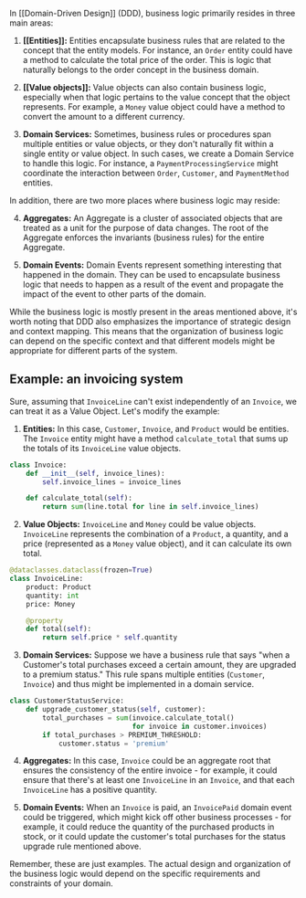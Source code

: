 In [[Domain-Driven Design]] (DDD), business logic primarily resides in three main areas:

1.  **[[Entities]]:** Entities encapsulate business rules that are related to the concept that the entity models. For instance, an `Order` entity could have a method to calculate the total price of the order. This is logic that naturally belongs to the order concept in the business domain.
    
2.  **[[Value objects]]:** Value objects can also contain business logic, especially when that logic pertains to the value concept that the object represents. For example, a `Money` value object could have a method to convert the amount to a different currency.
    
3.  **Domain Services:** Sometimes, business rules or procedures span multiple entities or value objects, or they don't naturally fit within a single entity or value object. In such cases, we create a Domain Service to handle this logic. For instance, a `PaymentProcessingService` might coordinate the interaction between `Order`, `Customer`, and `PaymentMethod` entities.

In addition, there are two more places where business logic may reside:

4.  **Aggregates:** An Aggregate is a cluster of associated objects that are treated as a unit for the purpose of data changes. The root of the Aggregate enforces the invariants (business rules) for the entire Aggregate.
    
5.  **Domain Events:** Domain Events represent something interesting that happened in the domain. They can be used to encapsulate business logic that needs to happen as a result of the event and propagate the impact of the event to other parts of the domain.

While the business logic is mostly present in the areas mentioned above, it's worth noting that DDD also emphasizes the importance of strategic design and context mapping. This means that the organization of business logic can depend on the specific context and that different models might be appropriate for different parts of the system.

## Example: an invoicing system

Sure, assuming that `InvoiceLine` can't exist independently of an `Invoice`, we can treat it as a Value Object. Let's modify the example:

1. **Entities:** In this case, `Customer`, `Invoice`, and `Product` would be entities. The `Invoice` entity might have a method `calculate_total` that sums up the totals of its `InvoiceLine` value objects.

```python
class Invoice:
    def __init__(self, invoice_lines):
        self.invoice_lines = invoice_lines

    def calculate_total(self):
        return sum(line.total for line in self.invoice_lines)
```

2. **Value Objects:** `InvoiceLine` and `Money` could be value objects. `InvoiceLine` represents the combination of a `Product`, a quantity, and a price (represented as a `Money` value object), and it can calculate its own total.

```python
@dataclasses.dataclass(frozen=True)
class InvoiceLine:
    product: Product
    quantity: int
    price: Money

    @property
    def total(self):
        return self.price * self.quantity
```

3. **Domain Services:** Suppose we have a business rule that says "when a Customer's total purchases exceed a certain amount, they are upgraded to a premium status." This rule spans multiple entities (`Customer`, `Invoice`) and thus might be implemented in a domain service.

```python
class CustomerStatusService:
    def upgrade_customer_status(self, customer):
        total_purchases = sum(invoice.calculate_total() 
                              for invoice in customer.invoices)
        if total_purchases > PREMIUM_THRESHOLD:
            customer.status = 'premium'
```

4. **Aggregates:** In this case, `Invoice` could be an aggregate root that ensures the consistency of the entire invoice - for example, it could ensure that there's at least one `InvoiceLine` in an `Invoice`, and that each `InvoiceLine` has a positive quantity.

5. **Domain Events:** When an `Invoice` is paid, an `InvoicePaid` domain event could be triggered, which might kick off other business processes - for example, it could reduce the quantity of the purchased products in stock, or it could update the customer's total purchases for the status upgrade rule mentioned above.

Remember, these are just examples. The actual design and organization of the business logic would depend on the specific requirements and constraints of your domain.